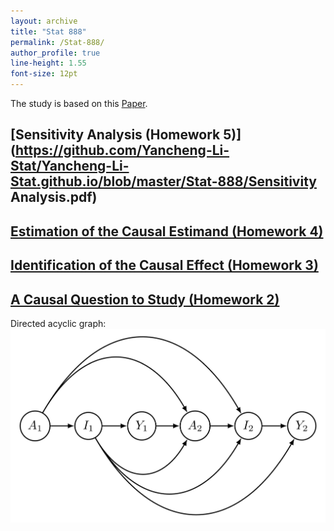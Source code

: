 ```yaml
---
layout: archive
title: "Stat 888"
permalink: /Stat-888/
author_profile: true
line-height: 1.55
font-size: 12pt
---
```



The study is based on this [Paper](https://arxiv.org/pdf/2103.04472.pdf).

## [Sensitivity Analysis (Homework 5)](https://github.com/Yancheng-Li-Stat/Yancheng-Li-Stat.github.io/blob/master/Stat-888/Sensitivity Analysis.pdf)

## [Estimation of the Causal Estimand (Homework 4)](https://github.com/Yancheng-Li-Stat/Yancheng-Li-Stat.github.io/blob/master/Stat-888/Estimation.pdf)

## [Identification of the Causal Effect (Homework 3)](https://github.com/Yancheng-Li-Stat/Yancheng-Li-Stat.github.io/blob/master/Stat-888/Identification.pdf)

## [A Causal Question to Study (Homework 2)](https://github.com/Yancheng-Li-Stat/Yancheng-Li-Stat.github.io/blob/master/Stat-888/CausalQuestion.pdf)

Directed acyclic graph:
![plot](./Graph.png)
